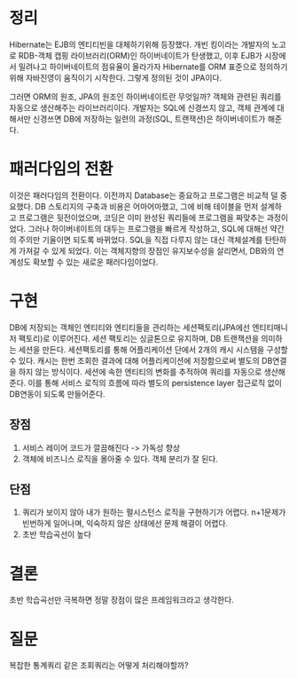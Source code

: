 # 정리

Hibernate는 EJB의 엔티티빈을 대체하기위해 등장했다. 개빈 킹이라는 개발자의 노고로 RDB-객체 캡핑 라이브러리(ORM)인 하이버네이트가 탄생했고,
이후 EJB가 시장에서 밀려나고 하이버네이트의 점유율이 올라가자 Hibernate를 ORM 표준으로 정의하기 위해 자바진영이 움직이기 시작한다.
그렇게 정의된 것이 JPA이다.

그러면 ORM의 원조, JPA의 원조인 하이버네이트란 무엇일까?
객체와 관련된 쿼리를 자동으로 생산해주는 라이브러리이다. 개발자는 SQL에 신경쓰지 않고, 객체 관계에 대해서만 신경쓰면
DB에 저장하는 일련의 과정(SQL, 트랜잭션)은 하이버네이트가 해준다.

# 패러다임의 전환

이것은 패러다임의 전환이다. 이전까지 Database는 중요하고 프로그램은 비교적 덜 중요했다. DB 스토리지의 구축과 비용은 어마어마했고, 그에 비해 
테이블을 먼저 설계하고 프로그램은 뒷전이었으며, 코딩은 이미 완성된 쿼리들에 프로그램을 짜맞추는 과정이었다. 그러나 하이버네이트의 대두는 
프로그램을 빠르게 작성하고, SQL에 대해선 약간의 주의만 기울이면 되도록 바뀌었다. SQL을 직접 다루지 않는 대신 객체설계를 탄탄하게 가져갈 수 있게 되었다. 
이는 객체지향의 장점인 유지보수성을 살리면서, DB와의 연계성도 확보할 수 있는 새로운 패러다임이었다.

# 구현

DB에 저장되는 객체인 엔티티와 엔티티들을 관리하는 세션팩토리(JPA에선 엔티티매니저 팩토리)로 이루어진다. 세션 팩토리는 싱글톤으로 유지하며, DB 트랜잭션을 의미하는 세션을 만든다. 
세션팩토리를 통해 어플리케이션 단에서 2개의 캐시 시스템을 구성할 수 있다. 캐시는 한번 조회한 결과에 대해 어플리케이션에 저장함으로써 별도의 DB연결을 하지 않는 방식이다. 
세션에 속한 엔티티의 변화를 추적하여 쿼리를 자동으로 생산해준다. 이를 통해 서비스 로직의 흐름에 따라 별도의 persistence layer 접근로직 없이 DB연동이 되도록 만들어준다.

## 장점

1. 서비스 레이어 코드가 깔끔해진다 -> 가독성 향상
2. 객체에 비즈니스 로직을 몰아줄 수 있다. 객체 분리가 잘 된다.

## 단점

1. 쿼리가 보이지 않아 내가 원하는 펄시스턴스 로직을 구현하기가 어렵다. n+1문제가 빈번하게 일어나며, 익숙하지 않은 상태에선 문제 해결이 어렵다.
2. 초반 학습곡선이 높다

# 결론
초반 학습곡선만 극복하면 정말 장점이 많은 프레임워크라고 생각한다. 

# 질문
복잡한 통계쿼리 같은 조회쿼리는 어떻게 처리해야할까?
